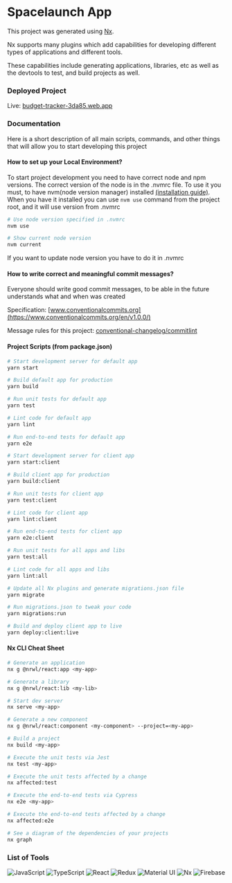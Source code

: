 # Spacelaunch App

This project was generated using [Nx](https://nx.dev).

Nx supports many plugins which add capabilities for developing different types of applications and different tools.

These capabilities include generating applications, libraries, etc as well as the devtools to test, and build projects as well.

### Deployed Project

Live: [budget-tracker-3da85.web.app](https://spacelaunch-9d930.web.app/)

### Documentation

Here is a short description of all main scripts, commands, and other things that will allow you to start developing this project

#### How to set up your Local Environment?

To start project development you need to have correct node and npm versions. The correct version of the node is in the .nvmrc file. To use it you must, to have nvm(node version manager) installed [(installation guide)](https://github.com/nvm-sh/nvm#installing-and-updating). When you have it installed you can use `nvm use` command from the project root, and it will use version from .nvmrc

```bash
# Use node version specified in .nvmrc
nvm use

# Show current node version
nvm current
```

If you want to update node version you have to do it in .nvmrc

#### How to write correct and meaningful commit messages?

Everyone should write good commit messages, to be able in the future understands what and when was created

Specification: [www.conventionalcommits.org](https://www.conventionalcommits.org/en/v1.0.0/)

Message rules for this project: [conventional-changelog/commitlint](https://github.com/conventional-changelog/commitlint#what-is-commitlint)

#### Project Scripts (from package.json)

```bash
# Start development server for default app
yarn start

# Build default app for production
yarn build

# Run unit tests for default app
yarn test

# Lint code for default app
yarn lint

# Run end-to-end tests for default app
yarn e2e

# Start development server for client app
yarn start:client

# Build client app for production
yarn build:client

# Run unit tests for client app
yarn test:client

# Lint code for client app
yarn lint:client

# Run end-to-end tests for client app
yarn e2e:client

# Run unit tests for all apps and libs
yarn test:all

# Lint code for all apps and libs
yarn lint:all

# Update all Nx plugins and generate migrations.json file
yarn migrate

# Run migrations.json to tweak your code
yarn migrations:run

# Build and deploy client app to live
yarn deploy:client:live
```

#### Nx CLI Cheat Sheet

```bash
# Generate an application
nx g @nrwl/react:app <my-app>

# Generate a library
nx g @nrwl/react:lib <my-lib>

# Start dev server
nx serve <my-app>

# Generate a new component
nx g @nrwl/react:component <my-component> --project=<my-app>

# Build a project
nx build <my-app>

# Execute the unit tests via Jest
nx test <my-app>

# Execute the unit tests affected by a change
nx affected:test

# Execute the end-to-end tests via Cypress
nx e2e <my-app>

# Execute the end-to-end tests affected by a change
nx affected:e2e

# See a diagram of the dependencies of your projects
nx graph
```

### List of Tools

![JavaScript](https://img.shields.io/badge/JavaScript-F7DF1E?style=for-the-badge&logo=javascript&logoColor=black)
![TypeScript](https://img.shields.io/badge/TypeScript-007ACC?style=for-the-badge&logo=typescript&logoColor=white)
![React](https://img.shields.io/badge/React-20232A?style=for-the-badge&logo=react&logoColor=61DAFB)
![Redux](https://img.shields.io/badge/Redux-593D88?style=for-the-badge&logo=redux&logoColor=white)
![Material UI](https://img.shields.io/badge/Material--UI-0081CB?style=for-the-badge&logo=mui&logoColor=white)
![Nx](https://img.shields.io/badge/workspace-143157?style=for-the-badge&logo=NX&logoColor=white)
![Firebase](https://img.shields.io/badge/Firebase-FFCB2B?style=for-the-badge&logo=firebase&logoColor=333333)

